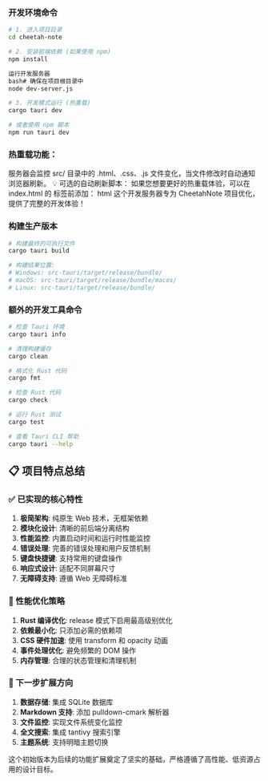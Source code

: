 

### 开发环境命令

```bash
# 1. 进入项目目录
cd cheetah-note

# 2. 安装前端依赖 (如果使用 npm)
npm install

运行开发服务器
bash# 确保在项目根目录中
node dev-server.js

# 3. 开发模式运行 (热重载)
cargo tauri dev

# 或者使用 npm 脚本
npm run tauri dev


```
### 热重载功能：
服务器会监控 src/ 目录中的 .html、.css、.js 文件变化，当文件修改时自动通知浏览器刷新。
💡 可选的自动刷新脚本：
如果您想要更好的热重载体验，可以在 index.html 的 </body> 标签前添加：
html<script>
  // 热重载支持
  if (location.hostname === "localhost") {
    const eventSource = new EventSource("/live-reload");
    eventSource.onmessage = (event) => {
      if (event.data === "reload") {
        location.reload();
      }
    };
  }
</script>
这个开发服务器专为 CheetahNote 项目优化，提供了完整的开发体验！

### 构建生产版本

```bash
# 构建最终的可执行文件
cargo tauri build

# 构建结果位置:
# Windows: src-tauri/target/release/bundle/
# macOS: src-tauri/target/release/bundle/macos/
# Linux: src-tauri/target/release/bundle/
```

### 额外的开发工具命令

```bash
# 检查 Tauri 环境
cargo tauri info

# 清理构建缓存
cargo clean

# 格式化 Rust 代码
cargo fmt

# 检查 Rust 代码
cargo check

# 运行 Rust 测试
cargo test

# 查看 Tauri CLI 帮助
cargo tauri --help
```

## 📋 项目特点总结

### ✅ 已实现的核心特性

1. **极简架构**: 纯原生 Web 技术，无框架依赖
2. **模块化设计**: 清晰的前后端分离结构  
3. **性能监控**: 内置启动时间和运行时性能监控
4. **错误处理**: 完善的错误处理和用户反馈机制
5. **键盘快捷键**: 支持常用的键盘操作
6. **响应式设计**: 适配不同屏幕尺寸
7. **无障碍支持**: 遵循 Web 无障碍标准

### 🚀 性能优化策略

1. **Rust 编译优化**: release 模式下启用最高级别优化
2. **依赖最小化**: 只添加必需的依赖项
3. **CSS 硬件加速**: 使用 transform 和 opacity 动画
4. **事件处理优化**: 避免频繁的 DOM 操作
5. **内存管理**: 合理的状态管理和清理机制

### 📁 下一步扩展方向

1. **数据存储**: 集成 SQLite 数据库
2. **Markdown 支持**: 添加 pulldown-cmark 解析器
3. **文件监控**: 实现文件系统变化监控
4. **全文搜索**: 集成 tantivy 搜索引擎
5. **主题系统**: 支持明暗主题切换

这个初始版本为后续的功能扩展奠定了坚实的基础，严格遵循了高性能、低资源占用的设计目标。